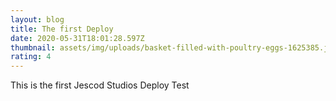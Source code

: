 ```yaml
---
layout: blog
title: The first Deploy
date: 2020-05-31T18:01:28.597Z
thumbnail: assets/img/uploads/basket-filled-with-poultry-eggs-1625385.jpg
rating: 4
---
```

This is the first Jescod Studios Deploy Test